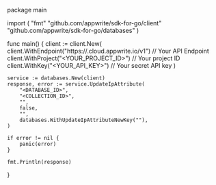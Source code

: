 package main

import (
    "fmt"
    "github.com/appwrite/sdk-for-go/client"
    "github.com/appwrite/sdk-for-go/databases"
)

func main() {
    client := client.New(
        client.WithEndpoint("https://<REGION>.cloud.appwrite.io/v1") // Your API Endpoint
        client.WithProject("<YOUR_PROJECT_ID>") // Your project ID
        client.WithKey("<YOUR_API_KEY>") // Your secret API key
    )

    service := databases.New(client)
    response, error := service.UpdateIpAttribute(
        "<DATABASE_ID>",
        "<COLLECTION_ID>",
        "",
        false,
        "",
        databases.WithUpdateIpAttributeNewKey(""),
    )

    if error != nil {
        panic(error)
    }

    fmt.Println(response)
}
